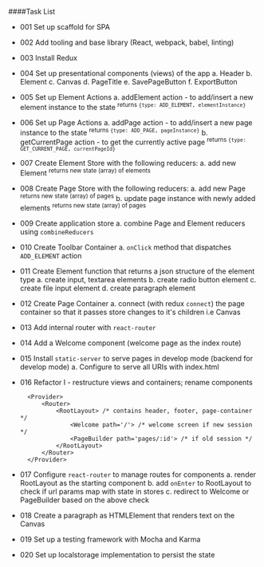 ####Task List

- 001 Set up scaffold for SPA

- 002 Add tooling and base library (React, webpack, babel, linting)

- 003 Install Redux

- 004 Set up presentational components (views) of the app
    a. Header
    b. Element
    c. Canvas
    d. PageTitle
    e. SavePageButton
    f. ExportButton
    
- 005 Set up Element Actions
    a. addElement action - to add/insert a new element instance to the state
    <sup>returns `{type: ADD_ELEMENT, elementInstance}`</sup>
    
- 006 Set up Page Actions
    a. addPage action - to add/insert a new page instance to the state
    <sup>returns `{type: ADD_PAGE, pageInstance}`</sup>
    b. getCurrentPage action - to get the currently active page
    <sup>returns `{type: GET_CURRENT_PAGE, currentPageId}`</sup>
    
- 007 Create Element Store with the following reducers:
    a. add new Element
    <sup>returns new state (array) of elements</sup>

- 008 Create Page Store with the following reducers:
    a. add new Page
    <sup>returns new state (array) of pages</sup>
    b. update page instance with newly added elements
    <sup>returns new state (array) of pages</sup>

- 009 Create application store
    a. combine Page and Element reducers using `combineReducers`
    
- 010 Create Toolbar Container
    a. `onClick` method that dispatches `ADD_ELEMENT` action
    
- 011 Create Element function that returns a json structure of the element type
    a. create input, textarea elements
    b. create radio button element
    c. create file input element
    d. create paragraph element

- 012 Create Page Container
    a. connect (with redux `connect`) the page container so that it passes store changes to it's children i.e Canvas
    
- 013 Add internal router with `react-router`

- 014 Add a Welcome component (welcome page as the index route)

- 015 Install `static-server` to serve pages in develop mode (backend for develop mode)
    a. Configure to serve all URIs with index.html

- 016 Refactor I - restructure views and containers; rename components
        
        <Provider>
            <Router>
                <RootLayout> /* contains header, footer, page-container */
                    <Welcome path='/'> /* welcome screen if new session */
                    <PageBuilder path='pages/:id'> /* if old session */
                </RootLayout>
            </Router>
        </Provider>

- 017 Configure `react-router` to manage routes for components
    a. render RootLayout as the starting component
    b. add `onEnter` to RootLayout to check if url params map with state in stores
    c. redirect to Welcome or PageBuilder based on the above check

- 018 Create a paragraph as HTMLElement that renders text on the Canvas
 
- 019 Set up a testing framework with Mocha and Karma
 
- 020 Set up localstorage implementation to persist the state

